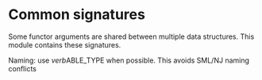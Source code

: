 # Common signatures

Some functor arguments are shared between multiple data structures.
This module contains these signatures.

Naming: use *verb*ABLE\_TYPE when possible.
This avoids SML/NJ naming conflicts
